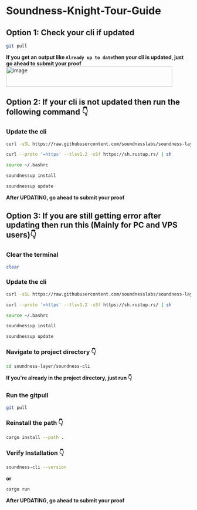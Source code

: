 # Soundness-Knight-Tour-Guide

## Option 1: Check your cli if updated
```bash
git pull
```
**If you get an output like ``Already up to date``then your cli is updated, just go ahead to submit your proof**
<img width="453" height="55" alt="image" src="https://github.com/user-attachments/assets/e0fea4bb-9bd2-4844-a57e-3a4ff747e011" />


## Option 2: If your cli is not updated then run the following command 👇 
### Update the cli
```bash
curl -sSL https://raw.githubusercontent.com/soundnesslabs/soundness-layer/main/soundnessup/install | bash
```
```bash
curl --proto '=https' --tlsv1.2 -sSf https://sh.rustup.rs/ | sh
```
```bash
source ~/.bashrc
```
```bash
soundnessup install
```
```bash
soundnessup update
```
**After UPDATING, go ahead to submit your proof**


## Option 3: If you are still getting error after updating then run this (Mainly for PC and VPS users)👇 
### Clear the terminal
```bash
clear
```
### Update the cli
```bash
curl -sSL https://raw.githubusercontent.com/soundnesslabs/soundness-layer/main/soundnessup/install | bash
```
```bash
curl --proto '=https' --tlsv1.2 -sSf https://sh.rustup.rs/ | sh
```
```bash
source ~/.bashrc
```
```bash
soundnessup install
```
```bash
soundnessup update
```

### Navigate to project directory 👇 
```bash
cd soundness-layer/soundness-cli
```
**If you're already in the project directory, just run 👇**
### Run the gitpull
```bash
git pull
```

### Reinstall the path 👇
```bash
cargo install --path .
```

### Verify Installation 👇
```bash
soundness-cli --version
```
**or**
```bash
cargo run
```

**After UPDATING, go ahead to submit your proof**

















